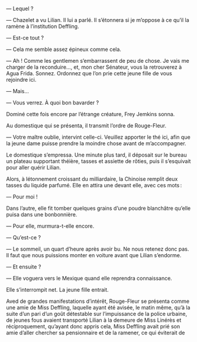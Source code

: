 — Lequel ?

— Chazelet a vu Lilian. Il lui a parlé. Il s’étonnera si je m’oppose à ce qu’il la ramène à l’institution Deffling.

— Est-ce tout ?

— Cela me semble assez épineux comme cela.

— Ah ! Comme les gentlemen s’embarrassent de peu de chose. Je vais me charger
de la reconduire…, et, mon cher Sénateur, vous la retrouverez à Agua Frida. Sonnez. Ordonnez que l’on prie cette jeune fille de vous rejoindre ici.

— Mais…

— Vous verrez. À quoi bon bavarder ?

Dominé cette fois encore par l’étrange créature, Frey Jemkins sonna.

Au domestique qui se présenta, il transmit l’ordre de Rouge-Fleur.

— Votre maître oublie, intervint celle-ci. Veuillez apporter le thé ici,
afin que la jeune dame puisse prendre la moindre chose avant de m’accompagner.

Le domestique s’empressa. Une minute plus tard, il déposait sur le bureau un plateau supportant théière, tasses et assiette de rôties, puis il s’esquivait
pour aller quérir Lilian.

Alors, à létonnement croissant du milliardaire, la Chinoise remplit deux
tasses du liquide parfumé. Elle en attira une devant elle, avec ces mots :

— Pour moi !

Dans l’autre, elle fit tomber quelques grains d’une poudre blanchâtre qu’elle puisa dans une bonbonnière.

— Pour elle, murmura-t-elle encore.

— Qu’est-ce ?

— Le sommeil, un quart d’heure après avoir bu. Ne nous retenez donc pas. Il faut que nous puissions monter en voiture avant que Lilian s’endorme.

— Et ensuite ?

— Elle voguera vers le Mexique quand elle reprendra connaissance.

Elle s’interrompit net. La jeune fille entrait.

Aved de grandes manifestations d’intérêt, Rouge-Fleur se présenta comme une amie de Miss Deffling, laquelle ayant été avisée, le matin même, qu’à la
suite d’un pari d’un goût détestable sur l’impuissance de la police urbaine,
de jeunes fous avaient transporté Lilian à la demeure de Miss Linérès et réciproquement, qu’ayant donc appris cela, Miss Deffling avait prié son amie d’aller chercher sa pensionnaire et de la ramener, ce qui éviterait de
